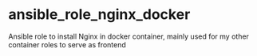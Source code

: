 # ansible_role_nginx_docker
Ansible role to install Nginx in docker container, mainly used for my other container roles to serve as frontend
